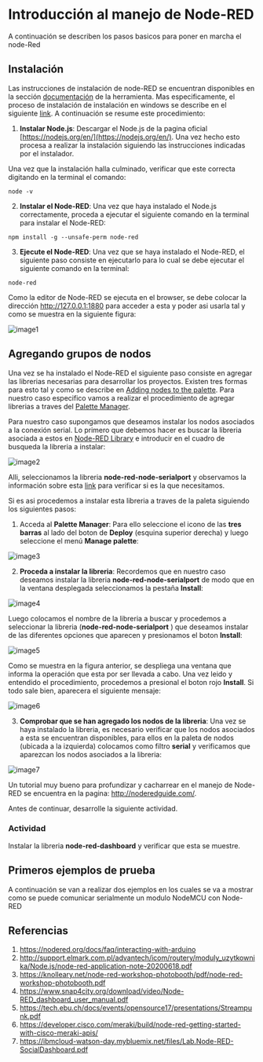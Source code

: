 # Introducción al manejo de Node-RED

A continuación se describen los pasos basicos para poner en marcha el node-Red

## Instalación

Las instrucciones de instalación de node-RED se encuentran disponibles en la sección [documentación](https://nodered.org/docs/) de la herramienta. Mas especificamente, el proceso de instalación de instalación en windows se describe en el siguiente [link](https://nodered.org/docs/getting-started/windows#quick-start). A continuación se resume este procedimiento:
1. **Instalar Node.js**: Descargar el Node.js de la pagina oficial [https://nodejs.org/en/](https://nodejs.org/en/). Una vez hecho esto procesa a realizar la instalación siguiendo las instrucciones indicadas por el instalador.

Una vez que la instalación halla culminado, verificar que este correcta digitando en la terminal el comando:

```
node -v
```

2. **Instalar el Node-RED**: Una vez que haya instalado el Node.js correctamente, proceda a ejecutar el siguiente comando en la terminal para instalar el Node-RED:

```
npm install -g --unsafe-perm node-red
```

3. **Ejecute el Node-RED**: Una vez que se haya instalado el Node-RED, el siguiente paso consiste en ejecutarlo para lo cual se debe ejecutar el siguiente comando en la terminal:

```
node-red
```

Como la editor de Node-RED se ejecuta en el browser, se debe colocar la dirección http://127.0.0.1:1880 para acceder a esta y poder asi usarla tal y como se muestra en la siguiente figura:

![image1](images/node_red_editor.jpg)

## Agregando grupos de nodos

Una vez se ha instalado el Node-RED el siguiente paso consiste en agregar las librerias necesarias para desarrollar los proyectos. Existen tres formas para esto tal y como se describe en [Adding nodes to the palette](https://nodered.org/docs/user-guide/runtime/adding-nodes). Para nuestro caso especifico vamos a realizar el procedimiento de agregar librerias a traves del [Palette Manager](https://nodered.org/docs/user-guide/editor/palette/manager). 

Para nuestro caso supongamos que deseamos instalar los nodos asociados a la conexión serial. Lo primero que debemos hacer es buscar la libreria asociada a estos en [Node-RED Library](https://flows.nodered.org/) e introducir en el cuadro de busqueda la libreria a instalar:

![image2](images/node_red_libreria_search.jpg)

Alli, seleccionamos la libreria **node-red-node-serialport** y observamos la información sobre esta [link](https://flows.nodered.org/node/node-red-node-serialport) para verificar si es la que necesitamos. 

Si es asi procedemos a instalar esta libreria a traves de la paleta siguiendo los siguientes pasos:

1. Acceda al **Palette Manager**: Para ello seleccione el icono de las **tres barras** al lado del boton de **Deploy** (esquina superior derecha) y luego seleccione el menú **Manage palette**:

![image3](images/paleta1.jpg)
   
2. **Proceda a instalar la libreria**: Recordemos que en nuestro caso deseamos instalar la libreria **node-red-node-serialport** de modo que en la ventana desplegada seleccionamos la pestaña **Install**:

![image4](images/paleta3.jpg)

Luego colocamos el nombre de la libreria a buscar y procedemos a seleccionar la libreria (**node-red-node-serialport** ) que deseamos instalar de las diferentes opciones que aparecen y presionamos el boton **Install**:

![image5](images/paleta4.jpg)

Como se muestra en la figura anterior, se despliega una ventana que informa la operación que esta por ser llevada a cabo. Una vez leido y entendido el procedimiento, procedemos a presional el boton rojo **Install**. Si todo sale bien, aparecera el siguiente mensaje:

![image6](images/paleta5.jpg)

3. **Comprobar que se han agregado los nodos de la libreria**: Una vez se haya instalado la libreria, es necesario verificar que los nodos asociados a esta se encuentran disponibles, para ellos en la paleta de nodos (ubicada a la izquierda) colocamos como filtro **serial** y verificamos que aparezcan los nodos asociados a la libreria:

![image7](images/paleta6.jpg)

Un tutorial muy bueno para profundizar y cacharrear en el manejo de Node-RED se encuentra en la pagina: http://noderedguide.com/.

Antes de continuar, desarrolle la siguiente actividad.

### Actividad

Instalar la libreria **node-red-dashboard** y verificar que esta se muestre.

## Primeros ejemplos de prueba

A continuación se van a realizar dos ejemplos en los cuales se va a mostrar como se puede comunicar serialmente un modulo NodeMCU con Node-RED




## Referencias

1. https://nodered.org/docs/faq/interacting-with-arduino
2. http://support.elmark.com.pl/advantech/icom/routery/moduly_uzytkownika/Node.js/node-red-application-note-20200618.pdf
3. https://knolleary.net/node-red-workshop-photobooth/pdf/node-red-workshop-photobooth.pdf
4. https://www.snap4city.org/download/video/Node-RED_dashboard_user_manual.pdf
5. https://tech.ebu.ch/docs/events/opensource17/presentations/Streampunk.pdf
6. https://developer.cisco.com/meraki/build/node-red-getting-started-with-cisco-meraki-apis/
7. https://ibmcloud-watson-day.mybluemix.net/files/Lab.Node-RED-SocialDashboard.pdf
   
   
